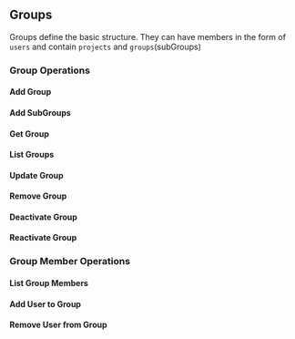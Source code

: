## Groups

Groups define the basic structure.
They can have members in the form of `users` and contain `projects` and `groups`(subGroups)

### Group Operations

#### Add Group
#### Add SubGroups
#### Get Group
#### List Groups
#### Update Group
#### Remove Group
#### Deactivate Group
#### Reactivate Group

### Group Member Operations

#### List Group Members
#### Add User to Group
#### Remove User from Group
